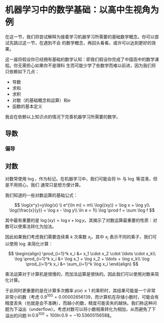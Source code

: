 # 机器学习中的数学基础：以高中生视角为例

在这一节，我们将尝试解释为接着学习机器学习所需要的基础数学概念。你可以尝试先跳过这一节，在遇到不会
的数学概念，再回头看看，或许可以达到更好的效果。

这一届将假设你已经拥有基础的数学认知：即我们假设你完成了中国高中的数学课程。你无需担心如果你不是理科
生而可能少学了些数学而难以前进，因为我们将只依赖如下几点：
- 导数
- 求和
- 求积
- 对数（的基础概念和运算）和e
- 函数的基本定义

我会在依赖以上知识点的情况下完善机器学习所需要的数学。

## 导数

### 偏导


## 对数

对数常使用 $\log$，作为标记。在机器学习中，我们可能会将 $\ln$ 与 $\log$ 等混淆，但是不用担心，我们
通常只是想方便计算。

我们知道的一些对数运算的基础公式：

$$
\log{x^y}=y\log{x} \\
e^{\ln m} = m\\
\log{(xy)} = \log x + \log y\\
\log{\frac{x}{y}} = \log x - \log y\\
\ln e = 1\\
\log \prod f = \sum \log f
$$

其中最有重要的是 $\log{(xy)} = \log x + \log y$。其揭示了对数运算最重要的性质：对数可以使乘法转化为加法。

因此如果我们考虑我们需要连续乘 $k$ 次乘数 $x_i$，其中 $x_i$ 表示不同的乘子，我们可以使用 $\log$ 来简化计算：

$$
\begin{align}
\prod_{i=1}^k x_i &= x_1 \cdot x_2 \cdot \ldots \cdot x_k\\
\log \prod_{i=1}^k x_i &= \log x_1 + \log x_2 + \ldots + \log x_k\\
\log \prod_{i=1}^k x_i &= \sum_{i=1}^k \log x_i
\end{align}
$$

乘法运算对于计算机是很慢的，而加法运算是很快的。因此我们可以使用对数来简化计算。

于此同时更重要的是在计算多次概率 $p(x) \leq 1$ 的乘积时，其结果可能是一个非常非常小的数（考虑 $0.9^{100}=0.00002656139$，而计算机在存储小数时，可能会有精度丢失（也就是会不准确），而越小的数，精度可能丢失的越快。我们称这种问题为下溢出（underflow）。考虑对数可以将小数相乘转化为相加，从而避免了下溢出的问题 $\ln 0.9^{100}=100 \ln 0.9 = -10.5360515658$$。